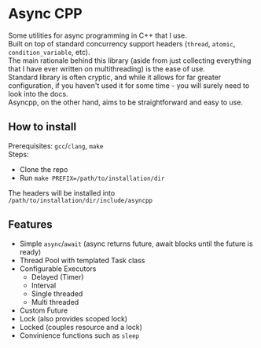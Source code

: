 # Async CPP
Some utilities for async programming in C++ that I use.  
Built on top of standard concurrency support headers (`thread`, `atomic`, `condition_variable`, etc).  
The main rationale behind this library (aside from just collecting everything that I have ever written on multithreading) is the ease of use.  
Standard library is often cryptic, and while it allows for far greater configuration, if you haven't used it for some time - you will surely need to look into the docs.  
Asyncpp, on the other hand, aims to be straightforward and easy to use.  


## How to install
Prerequisites: `gcc`/`clang`, `make`  
Steps:  
 - Clone the repo  
 - Run `make PREFIX=/path/to/installation/dir`  

The headers will be installed into `/path/to/installation/dir/include/asyncpp`


## Features
 - Simple `async`/`await` (async returns future, await blocks until the future is ready)
 - Thread Pool with templated Task class
 - Configurable Executors
    - Delayed (Timer)
    - Interval
    - Single threaded 
    - Multi threaded 
 - Custom Future
 - Lock (also provides scoped lock)
 - Locked (couples resource and a lock)
 - Convinience functions such as `sleep`
